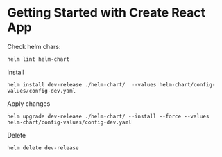 # Getting Started with Create React App

Check helm chars:
```
helm lint helm-chart
```
Install
```
helm install dev-release ./helm-chart/  --values helm-chart/config-values/config-dev.yaml
```
Apply changes
```
helm upgrade dev-release ./helm-chart/ --install --force --values helm-chart/config-values/config-dev.yaml
```
Delete
```
helm delete dev-release
```
